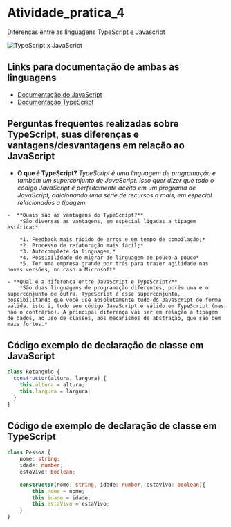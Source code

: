 # Atividade_pratica_4

<p>Diferenças entre as linguagens TypeScript e Javascript</p>

<img src="https://svitla.com/uploads_converted/2/13982-javascript_vs_typescript.webp?1664279370" alt="TypeScript x JavaScript">

## Links para documentação de ambas as linguagens
  - [Documentação do JavaScript](https://developer.mozilla.org/pt-BR/docs/Web/JavaScript)
  - [Documentação TypeScript](https://www.typescriptlang.org/pt/docs/)


## Perguntas frequentes realizadas sobre TypeScript, suas diferenças e vantagens/desvantagens em relação ao JavaScript

  -  **O que é TypeScript?**
		*TypeScript é uma linguagem de programação e também um superconjunto de JavaScript. Isso quer dizer que todo o código JavaScript é perfeitamente aceito em um programa de JavaScript, adicionando uma série de recursos a mais, em especial relacionados a tipagem.*

	-  **Quais são as vantagens do TypeScript?**
		*São diversas as vantagens, em especial ligadas a tipagem estática:*

		*1. Feedback mais rápido de erros e em tempo de compilação;*
		*2. Processo de refatoração mais fácil;*
		*3. Autocomplete da linguagem;*
		*4. Possibilidade de migrar de linguagem de pouco a pouco*
		*5. Ter uma empresa grande por trás para trazer agilidade nas novas versões, no caso a Microsoft*

	- **Qual é a diferença entre JavaScript e TypeScript?**
		*São duas linguagens de programação diferentes, porém uma é o superconjunto de outra. TypeScript é esse superconjunto, possibilitando que você use absolutamente tudo do JavaScript de forma válida. isto é, todo seu código JavaScript é válido em TypeScript (mas não o contrário). A principal diferença vai ser em relação a tipagem de dados, ao uso de classes, aos mecanismos de abstração, que são bem mais fortes.*







## Código exemplo de declaração de classe em JavaScript
```javascript
class Retangulo {
  constructor(altura, largura) {
    this.altura = altura;
    this.largura = largura;
  }
}
```

## Código de exemplo de declaração de classe em TypeScript

```typescript 
class Pessoa {
	nome: string;
	idade: number;
	estaVivo: boolean;
	
	constructor(nome: string, idade: number, estaVivo: boolean){
		this.nome = nome;
		this.idade = idade;
		this.estaVivo = estaVivo;
	}
}
```
